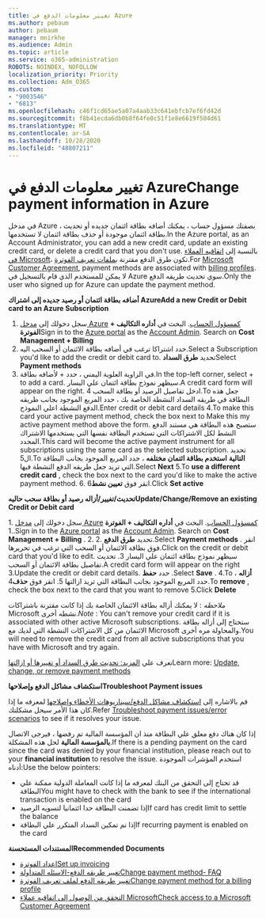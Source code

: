 ```yaml
---
title: تغيير معلومات الدفع في Azure
ms.author: pebaum
author: pebaum
manager: mnirkhe
ms.audience: Admin
ms.topic: article
ms.service: o365-administration
ROBOTS: NOINDEX, NOFOLLOW
localization_priority: Priority
ms.collection: Adm_O365
ms.custom:
- "9003546"
- "6813"
ms.openlocfilehash: c46f1cd65ae5a07a4aab33c641ebfcb7ef6fd42d
ms.sourcegitcommit: f8b41ecda6db0b8f64fe0c51f1e8e6619f504d61
ms.translationtype: MT
ms.contentlocale: ar-SA
ms.lasthandoff: 10/28/2020
ms.locfileid: "48807211"
---
```

# <a name="change-payment-information-in-azure"></a><span data-ttu-id="90853-102">تغيير معلومات الدفع في Azure</span><span class="sxs-lookup"><span data-stu-id="90853-102">Change payment information in Azure</span></span>

<span data-ttu-id="90853-103">في مدخل Azure ، بصفتك مسؤول حساب ، يمكنك أضافه بطاقة ائتمان جديده أو تحديث بطاقة ائتمان موجودة أو حذف بطاقة ائتمان لا تستخدمها.</span><span class="sxs-lookup"><span data-stu-id="90853-103">In the Azure portal, as an Account Administrator, you can add a new credit card, update an existing credit card, or delete a credit card that you don't use.</span></span> <span data-ttu-id="90853-104">بالنسبة إلى [اتفاقيه العملاء في Microsoft](https://docs.microsoft.com/azure/billing/billing-how-to-change-credit-card?WT.mc_id=Portal-Microsoft_Azure_Support#check-access-to-a-microsoft-customer-agreement)، تكون طرق الدفع مقترنة [بملفات تعريف الفوترة](https://docs.microsoft.com/azure/billing/billing-how-to-change-credit-card?WT.mc_id=Portal-Microsoft_Azure_Support#change-payment-method-for-a-billing-profile).</span><span class="sxs-lookup"><span data-stu-id="90853-104">For [Microsoft Customer Agreement](https://docs.microsoft.com/azure/billing/billing-how-to-change-credit-card?WT.mc_id=Portal-Microsoft_Azure_Support#check-access-to-a-microsoft-customer-agreement), payment methods are associated with [billing profiles](https://docs.microsoft.com/azure/billing/billing-how-to-change-credit-card?WT.mc_id=Portal-Microsoft_Azure_Support#change-payment-method-for-a-billing-profile).</span></span> <span data-ttu-id="90853-105">لا يمكن للمستخدم الذي قام بالتسجيل في Azure سوي تحديث طريقه الدفع.</span><span class="sxs-lookup"><span data-stu-id="90853-105">Only the user who signed up for Azure can update the payment method.</span></span>

<span data-ttu-id="90853-106">**أضافه بطاقة ائتمان أو رصيد جديده إلى اشتراك Azure**</span><span class="sxs-lookup"><span data-stu-id="90853-106">**Add a new Credit or Debit card to an Azure Subscription**</span></span>

1. <span data-ttu-id="90853-107">سجل دخولك إلى [مدخل Azure](https://portal.azure.com/) [كمسؤول الحساب](https://docs.microsoft.com/azure/billing/billing-subscription-transfer?WT.mc_id=Portal-Microsoft_Azure_Support#whoisaa). البحث في **أداره التكاليف + الفوترة**</span><span class="sxs-lookup"><span data-stu-id="90853-107">Sign in to the [Azure portal](https://portal.azure.com/) as the [Account Admin](https://docs.microsoft.com/azure/billing/billing-subscription-transfer?WT.mc_id=Portal-Microsoft_Azure_Support#whoisaa). Search on **Cost Management + Billing**</span></span>
2. <span data-ttu-id="90853-108">حدد اشتراكا ترغب في أضافه بطاقة الائتمان أو السحب اليه.</span><span class="sxs-lookup"><span data-stu-id="90853-108">Select a Subscription you'd like to add the credit or debit card to.</span></span> <span data-ttu-id="90853-109">تحديد **طرق السداد**</span><span class="sxs-lookup"><span data-stu-id="90853-109">Select **Payment methods**</span></span>
3. <span data-ttu-id="90853-110">في الزاوية العلوية اليمني ، حدد + لأضافه بطاقة.</span><span class="sxs-lookup"><span data-stu-id="90853-110">In the top-left corner, select + to add a card.</span></span> <span data-ttu-id="90853-111">سيظهر نموذج بطاقة ائتمان علي اليسار.</span><span class="sxs-lookup"><span data-stu-id="90853-111">A credit card form will appear on the right.</span></span> <span data-ttu-id="90853-112">ادخل تفاصيل الرصيد أو بطاقة السحب 4.To جعل هذه البطاقة في طريقه السداد النشطة الخاصة بك ، حدد المربع الموجود بجانب طريقه الدفع النشطة اعلي النموذج.</span><span class="sxs-lookup"><span data-stu-id="90853-112">Enter credit or debit card details 4.To make this card your active payment method, check the box next to Make this my active payment method above the form.</span></span> <span data-ttu-id="90853-113">ستصبح هذه البطاقة هي مستند الدفع النشط لكل الاشتراكات التي تستخدم البطاقة نفسها التي يستخدمها الاشتراك المحدد.</span><span class="sxs-lookup"><span data-stu-id="90853-113">This card will become the active payment instrument for all subscriptions using the same card as the selected subscription.</span></span> <span data-ttu-id="90853-114">تحديد ال5.To **التالية** **استخدم بطاقة ائتمان مختلفه** ، حدد المربع الموجود بجانب البطاقة التي تريد جعل طريقه الدفع النشطة فيها.</span><span class="sxs-lookup"><span data-stu-id="90853-114">Select **Next** 5.To **use a different credit card** , check the box next to the card you'd like to make the active payment method.</span></span>
<span data-ttu-id="90853-115">6. انقر فوق **تعيين نشط**</span><span class="sxs-lookup"><span data-stu-id="90853-115">6.Click **Set active**</span></span>

<span data-ttu-id="90853-116">**تحديث/تغيير/أزاله رصيد أو بطاقة سحب حاليه**</span><span class="sxs-lookup"><span data-stu-id="90853-116">**Update/Change/Remove an existing Credit or Debit card**</span></span>

<span data-ttu-id="90853-117">1. سجل دخولك إلى [مدخل Azure](https://portal.azure.com/) [كمسؤول الحساب](https://docs.microsoft.com/azure/billing/billing-subscription-transfer?WT.mc_id=Portal-Microsoft_Azure_Support#whoisaa). البحث في **أداره التكاليف + الفوترة** .</span><span class="sxs-lookup"><span data-stu-id="90853-117">1.Sign in to the [Azure portal](https://portal.azure.com/) as the [Account Admin](https://docs.microsoft.com/azure/billing/billing-subscription-transfer?WT.mc_id=Portal-Microsoft_Azure_Support#whoisaa). Search on **Cost Management + Billing** .</span></span>
<span data-ttu-id="90853-118">2. تحديد **طرق الدفع** .</span><span class="sxs-lookup"><span data-stu-id="90853-118">2.Select **Payment methods** .</span></span> <span data-ttu-id="90853-119">انقر فوق بطاقة الائتمان أو السحب التي ترغب في تحريرها.</span><span class="sxs-lookup"><span data-stu-id="90853-119">Click on the credit or debit card that you'd like to edit.</span></span> <span data-ttu-id="90853-120">سيظهر نموذج بطاقة ائتمان علي اليسار 3. تحديث تفاصيل بطاقة الائتمان أو السحب.</span><span class="sxs-lookup"><span data-stu-id="90853-120">A credit card form will appear on the right 3.Update the credit or debit card details.</span></span> <span data-ttu-id="90853-121">حدد **حفظ** .</span><span class="sxs-lookup"><span data-stu-id="90853-121">Select **Save** .</span></span>
<span data-ttu-id="90853-122">4.To **أزاله** ، حدد المربع الموجود بجانب البطاقة التي تريد ازالتها 5. انقر فوق **حذف**</span><span class="sxs-lookup"><span data-stu-id="90853-122">4.To **remove** , check the box next to the card that you want to remove 5.Click **Delete**</span></span>

<span data-ttu-id="90853-123">_ملاحظه_ : لا يمكنك أزاله بطاقة الائتمان الخاصة بك إذا كانت مقترنة باشتراكات Microsoft نشطه أخرى.</span><span class="sxs-lookup"><span data-stu-id="90853-123">_Note_ : You can't remove your credit card if it is associated with other active Microsoft subscriptions.</span></span> <span data-ttu-id="90853-124">ستحتاج إلى أزاله بطاقة الائتمان من كل الاشتراكات النشطة التي لديك مع Microsoft والمحاولة مره أخرى.</span><span class="sxs-lookup"><span data-stu-id="90853-124">You will need to remove the credit card from all active subscriptions that you have with Microsoft and try again.</span></span>

<span data-ttu-id="90853-125">تعرف علي [المزيد: تحديث طرق السداد أو تغييرها أو ازالتها](https://docs.microsoft.com/azure/billing/billing-how-to-change-credit-card?WT.mc_id=Portal-Microsoft_Azure_Support)</span><span class="sxs-lookup"><span data-stu-id="90853-125">Learn more: [Update, change, or remove payment methods](https://docs.microsoft.com/azure/billing/billing-how-to-change-credit-card?WT.mc_id=Portal-Microsoft_Azure_Support)</span></span>

<span data-ttu-id="90853-126">**استكشاف مشاكل الدفع وإصلاحها**</span><span class="sxs-lookup"><span data-stu-id="90853-126">**Troubleshoot Payment issues**</span></span>

<span data-ttu-id="90853-127">قم بالاشاره إلى [استكشاف مشاكل الدفع/سيناريوهات الأخطاء وإصلاحها](https://support.microsoft.com/help/4505172/troubleshooting-payment-issues) لمعرفه ما إذا كان هذا الأمر سيحل مشكلتك.</span><span class="sxs-lookup"><span data-stu-id="90853-127">Refer [Troubleshoot payment issues/error scenarios](https://support.microsoft.com/help/4505172/troubleshooting-payment-issues) to see if it resolves your issue.</span></span>

<span data-ttu-id="90853-128">إذا كان هناك دفع معلق علي البطاقة منذ ان المؤسسة المالية تم رفضها ، فيرجى الاتصال **بالمؤسسة المالية** لحل هذه المشكلة.</span><span class="sxs-lookup"><span data-stu-id="90853-128">If there is a pending payment on the card since the card was denied by your financial institution, please reach out to your **financial institution** to resolve the issue.</span></span> <span data-ttu-id="90853-129">استخدم المؤشرات الموجودة أدناه:</span><span class="sxs-lookup"><span data-stu-id="90853-129">Use the below pointers:</span></span>

- <span data-ttu-id="90853-130">قد تحتاج إلى التحقق من البنك لمعرفه ما إذا كانت المعاملة الدولية ممكنة علي البطاقة</span><span class="sxs-lookup"><span data-stu-id="90853-130">You might have to check with the bank to see if the international transaction is enabled on the card</span></span>
- <span data-ttu-id="90853-131">إذا تضمنت البطاقة حدا ائتمانيا لتسويه الرصيد</span><span class="sxs-lookup"><span data-stu-id="90853-131">If card has credit limit to settle the balance</span></span>
- <span data-ttu-id="90853-132">إذا تم تمكين السداد المتكرر علي البطاقة</span><span class="sxs-lookup"><span data-stu-id="90853-132">If recurring payment is enabled on the card</span></span>

<span data-ttu-id="90853-133">**المستندات المستحسنة**</span><span class="sxs-lookup"><span data-stu-id="90853-133">**Recommended Documents**</span></span>

- [<span data-ttu-id="90853-134">اعداد الفوترة</span><span class="sxs-lookup"><span data-stu-id="90853-134">Set up invoicing</span></span>](https://azure.microsoft.com/pricing/invoicing/)
- [<span data-ttu-id="90853-135">تغيير طريقه الدفع-الاسئله المتداولة</span><span class="sxs-lookup"><span data-stu-id="90853-135">Change payment method- FAQ</span></span>](https://docs.microsoft.com/azure/billing/billing-how-to-change-credit-card?WT.mc_id=Portal-Microsoft_Azure_Support#frequently-asked-questions)
- [<span data-ttu-id="90853-136">تغيير طريقه الدفع لملف تعريف الفوترة</span><span class="sxs-lookup"><span data-stu-id="90853-136">Change payment method for a billing profile</span></span>](https://docs.microsoft.com/azure/billing/billing-how-to-change-credit-card?WT.mc_id=Portal-Microsoft_Azure_Support#change-payment-method-for-a-billing-profile)
- [<span data-ttu-id="90853-137">التحقق من الوصول إلى اتفاقيه عملاء Microsoft</span><span class="sxs-lookup"><span data-stu-id="90853-137">Check access to a Microsoft Customer Agreement</span></span>](https://docs.microsoft.com/azure/billing/billing-how-to-change-credit-card?WT.mc_id=Portal-Microsoft_Azure_Support#check-access-to-a-microsoft-customer-agreement)